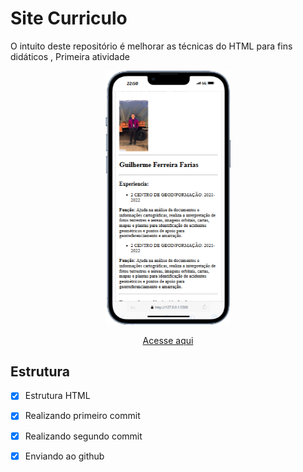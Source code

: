 # Site Curriculo

O intuito deste repositório é melhorar as técnicas do HTML para fins didáticos , Primeira atividade

<div align=center>
    <img src="./img/iPhone-13-PRO-127.0.0.1.png" width=200>
</div>
    
    
<div align=center>

[Acesse aqui]()

</div>

## Estrutura

- [x]  Estrutura HTML
- [x] Realizando primeiro commit
- [x] Realizando segundo commit
- [x] Enviando ao github


